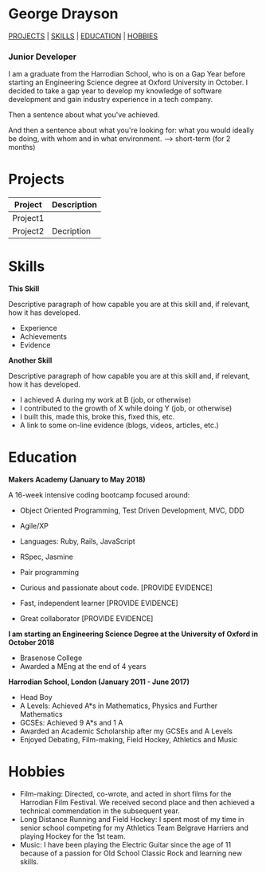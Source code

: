 # George Drayson

[PROJECTS](#projects) | [SKILLS](#skills) | [EDUCATION](#education) | [HOBBIES](#hobbies)

### Junior Developer ###

I am a graduate from the Harrodian School, who is on a Gap Year before starting an Engineering Science degree at Oxford University in October. I decided to take a gap year to develop my knowledge of software development and gain industry experience in a tech company.

Then a sentence about what you've achieved.

And then a sentence about what you're looking for: what you would ideally be doing, with whom and in what environment. --> short-term (for 2 months)

# Projects

|    Project   | Description |
| ------------ | ----------- |
|   Project1   |             |
|   Project2   | Decription  |

# Skills

**This Skill**

Descriptive paragraph of how capable you are at this skill and, if relevant, how it has developed.

- Experience
- Achievements
- Evidence

**Another Skill**

Descriptive paragraph of how capable you are at this skill and, if relevant, how it has developed.

- I achieved A during my work at B (job, or otherwise)
- I contributed to the growth of X while doing Y (job, or otherwise)
- I built this, made this, broke this, fixed this, etc.
- A link to some on-line evidence (blogs, videos, articles, etc.)

# Education

**Makers Academy (January to May 2018)**

A 16-week intensive coding bootcamp focused around:

- Object Oriented Programming, Test Driven Development, MVC, DDD

- Agile/XP

- Languages: Ruby, Rails, JavaScript

- RSpec, Jasmine

- Pair programming



- Curious and passionate about code. [PROVIDE EVIDENCE]

- Fast, independent learner [PROVIDE EVIDENCE]

- Great collaborator [PROVIDE EVIDENCE]

**I am starting an Engineering Science Degree at the University of Oxford in October 2018**

- Brasenose College
- Awarded a MEng at the end of 4 years

**Harrodian School, London (January 2011 - June 2017)**

- Head Boy
- A Levels: Achieved A*s in Mathematics, Physics and Further Mathematics
- GCSEs: Achieved 9 A*s and 1 A
- Awarded an Academic Scholarship after my GCSEs and A Levels
- Enjoyed Debating, Film-making, Field Hockey, Athletics and Music

# Hobbies

- Film-making: Directed, co-wrote, and acted in short films for the Harrodian Film Festival. We received second place and then achieved a technical commendation in the subsequent year.
- Long Distance Running and Field Hockey: I spent most of my time in senior school competing for my Athletics Team Belgrave Harriers and playing Hockey for the 1st team.
- Music: I have been playing the Electric Guitar since the age of 11 because of a passion for Old School Classic Rock and learning new skills.
